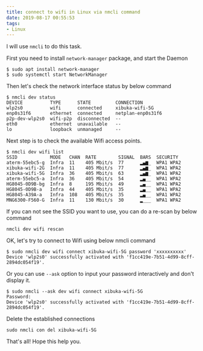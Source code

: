 ```yaml
---
title: connect to wifi in Linux via nmcli command
date: 2019-08-17 00:55:53
tags:
- Linux
---
```


I will use `nmcli` to do this task.

First you need to install `network-manager` package, and start the Daemon

```
$ sudo apt install network-manager
$ sudo systemctl start NetworkManager
```

Then let's check the network interface status by below command

```
$ nmcli dev status
DEVICE          TYPE      STATE         CONNECTION
wlp2s0          wifi      connected     xibuka-wifi-5G
enp0s31f6       ethernet  connected     netplan-enp0s31f6
p2p-dev-wlp2s0  wifi-p2p  disconnected  --
eth0            ethernet  unavailable   --
lo              loopback  unmanaged     --
```

Next step is to check the available Wifi access points.

```
$ nmcli dev wifi list 
SSID            MODE   CHAN  RATE        SIGNAL  BARS  SECURITY  
aterm-55ebc5-g  Infra  11    405 Mbit/s  77      ▂▄▆_  WPA1 WPA2 
xibuka-wifi-2G  Infra  11    405 Mbit/s  77      ▂▄▆_  WPA1 WPA2 
xibuka-wifi-5G  Infra  36    405 Mbit/s  63      ▂▄▆_  WPA1 WPA2 
aterm-55ebc5-a  Infra  36    405 Mbit/s  54      ▂▄__  WPA1 WPA2 
HG8045-0D9B-bg  Infra  8     195 Mbit/s  49      ▂▄__  WPA1 WPA2 
HG8045-0D9B-a   Infra  44    405 Mbit/s  35      ▂▄__  WPA1 WPA2 
HG8045-A39A-a   Infra  108   405 Mbit/s  35      ▂▄__  WPA1 WPA2 
MNG6300-F560-G  Infra  11    130 Mbit/s  30      ▂___  WPA1 WPA2 
```

If you can not see the SSID you want to use, you can do a re-scan by below
command

```
nmcli dev wifi rescan
```

OK, let's try to connect to Wifi using below nmcli command

```
$ sudo nmcli dev wifi connect xibuka-wifi-5G password 'xxxxxxxxxx'
Device 'wlp2s0' successfully activated with 'f1cc419e-7b51-4d99-8cff-2894dc054f19'.
```

Or you can use `--ask` option to input your password interactively and don't
display it. 

```
$ sudo nmcli --ask dev wifi connect xibuka-wifi-5G 
Password:
Device 'wlp2s0' successfully activated with 'f1cc419e-7b51-4d99-8cff-2894dc054f19'.
```

Delete the established connections

```
sudo nmcli con del xibuka-wifi-5G
```

That's all! Hope this help you.
